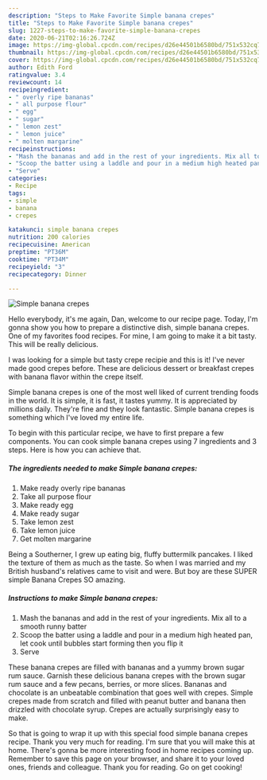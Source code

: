 ```yaml
---
description: "Steps to Make Favorite Simple banana crepes"
title: "Steps to Make Favorite Simple banana crepes"
slug: 1227-steps-to-make-favorite-simple-banana-crepes
date: 2020-06-21T02:16:26.724Z
image: https://img-global.cpcdn.com/recipes/d26e44501b6580bd/751x532cq70/simple-banana-crepes-recipe-main-photo.jpg
thumbnail: https://img-global.cpcdn.com/recipes/d26e44501b6580bd/751x532cq70/simple-banana-crepes-recipe-main-photo.jpg
cover: https://img-global.cpcdn.com/recipes/d26e44501b6580bd/751x532cq70/simple-banana-crepes-recipe-main-photo.jpg
author: Edith Ford
ratingvalue: 3.4
reviewcount: 14
recipeingredient:
- " overly ripe bananas"
- " all purpose flour"
- " egg"
- " sugar"
- " lemon zest"
- " lemon juice"
- " molten margarine"
recipeinstructions:
- "Mash the bananas and add in the rest of your ingredients. Mix all to a smooth runny batter"
- "Scoop the batter using a laddle and pour in a medium high heated pan, let cook until bubbles start forming then you flip it"
- "Serve"
categories:
- Recipe
tags:
- simple
- banana
- crepes

katakunci: simple banana crepes 
nutrition: 200 calories
recipecuisine: American
preptime: "PT36M"
cooktime: "PT34M"
recipeyield: "3"
recipecategory: Dinner

---
```



![Simple banana crepes](https://img-global.cpcdn.com/recipes/d26e44501b6580bd/751x532cq70/simple-banana-crepes-recipe-main-photo.jpg)

Hello everybody, it's me again, Dan, welcome to our recipe page. Today, I'm gonna show you how to prepare a distinctive dish, simple banana crepes. One of my favorites food recipes. For mine, I am going to make it a bit tasty. This will be really delicious.

I was looking for a simple but tasty crepe recipie and this is it! I&#39;ve never made good crepes before. These are delicious dessert or breakfast crepes with banana flavor within the crepe itself.

Simple banana crepes is one of the most well liked of current trending foods in the world. It is simple, it is fast, it tastes yummy. It is appreciated by millions daily. They're fine and they look fantastic. Simple banana crepes is something which I've loved my entire life.


To begin with this particular recipe, we have to first prepare a few components. You can cook simple banana crepes using 7 ingredients and 3 steps. Here is how you can achieve that.

<!--inarticleads1-->

##### The ingredients needed to make Simple banana crepes:

1. Make ready  overly ripe bananas
1. Take  all purpose flour
1. Make ready  egg
1. Make ready  sugar
1. Take  lemon zest
1. Take  lemon juice
1. Get  molten margarine


Being a Southerner, I grew up eating big, fluffy buttermilk pancakes. I liked the texture of them as much as the taste. So when I was married and my British husband&#39;s relatives came to visit and were. But boy are these SUPER simple Banana Crepes SO amazing. 

<!--inarticleads2-->

##### Instructions to make Simple banana crepes:

1. Mash the bananas and add in the rest of your ingredients. Mix all to a smooth runny batter
1. Scoop the batter using a laddle and pour in a medium high heated pan, let cook until bubbles start forming then you flip it
1. Serve


These banana crepes are filled with bananas and a yummy brown sugar rum sauce. Garnish these delicious banana crepes with the brown sugar rum sauce and a few pecans, berries, or more slices. Bananas and chocolate is an unbeatable combination that goes well with crepes. Simple crepes made from scratch and filled with peanut butter and banana then drizzled with chocolate syrup. Crepes are actually surprisingly easy to make. 

So that is going to wrap it up with this special food simple banana crepes recipe. Thank you very much for reading. I'm sure that you will make this at home. There's gonna be more interesting food in home recipes coming up. Remember to save this page on your browser, and share it to your loved ones, friends and colleague. Thank you for reading. Go on get cooking!
